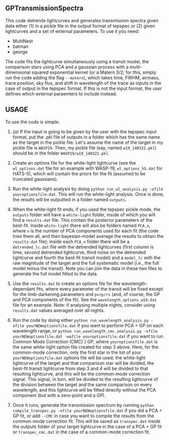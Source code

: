 GPTransmissionSpectra
---

This code detrends lightcurves and generates transmission spectra given data either (1) in a pickle file in the output format of tepspec 
or (2) given lightcurves and a set of external parameters. To use it you need:

- MultiNest
- batman
- george

The code fits the lightcurve simultaneously using a transit model, the comparison stars using PCA and a gaussian process with a 
multi-dimensional squared exponential kernel (or a Matern 3/2; for this, simply run the code adding the flag `--matern`), which takes time, FWHM, airmass, trace position, sky flux, and shift in wavelength of the 
trace as inputs in the case of output in the tepspec format. If this is not the input format, the user defines which external paraemters 
to include instead.

USAGE
---

To use the code is simple: 

1. *(a)* If the input is going to be given by the user with the tepspec input format, put the .pkl file of outputs in a folder which has the same 
   name as the target in the pickle file. Let's assume the name of the target in my pickle file is `WASP19`. Then, my pickle file (say, named 
   `w19_140322.pkl`) should be in the folder `WASP19/w19_140322.pkl`.

2. Create an options file for the white-light lightcurve (see the `wl_options.dat` file for an example with WASP-19, 
   `wl_options_h5.dat` for HATS-5), which will contain the priors for the fit (assumed to be truncated gaussians).
   

3. Run the white-light analysis by doing `python run_wl_analysis.py -ofile youroptionsfile.dat`. This will 
   run the white-light analysis. Once is done, the results will be outputted in a folder named `outputs`.

4. When the white-light fit ends, if you used the tepspec pickle mode, the `outputs` folder will have a `white-light` folder, inside of 
   which you will find a `results.dat` file. This contain the posterior parameters 
   of the best-fit. Inside `white-light` there will also be folders named `PCA_n`, where `n` is the number of PCA components used for each 
   fit (the code tries them all, and then bayesian-model average the results to obtain the `results.dat` file); inside each `PCA_n` folder 
   there will be a `detrended_lc.dat` file with the detrended lightcurves (first column is time, second detrended lightcurve, third noise 
   on the detrended lightcurve and fourth the best-fit transit model) and a `model_lc` with the raw magnitude of the target and the full 
   systematic model (i.e., the full model minus the transit). Note you can join the data in these two files to generate the full model 
   fitted to the data.

5. Use the `results.dat` to create an options file for the wavelength-dependant fits, where every parameter of the transit will be fixed 
   except for the limb-darkening parameters and `p=rp/rs` (and, of course, the GP and PCA components of the fit). See the 
   `wavelength_options_w19.dat` file for an example. Note: if analysing multiple nights, consider using `results.dat` values averaged
   over all nights.

6. Run the code by doing either `python run_wavelength_analysis.py -ofile yourNEWoptionsfile.dat` if you want to perform PCA + GP on each 
   wavelength range, or `python run_wavelength_cmc_analysis.py -ofile yourNEWoptionsfile.dat -wofile youroptionsfile.dat` if you want to 
   run Common Mode Correction (CMC) } GP, where `youroptionsfile.dat` is the same white-light option file created for step 3 above. Here,
   for the common-mode correction, only the first star in the list of your `yourNEWoptionsfile.dat` options file will be used; the white-light
   lightcurve of the target and that comparison star will be divided, the best-fit transit lightcurve from step 3 and 4 will be divided to
   that resulting lightcurve, and this will be the common-mode correction signal. This signal, in turn, will be divided to the resulting
   lightcurve of the division between the target and the same comparison on every wavelength, and this lightcurve will be fitted directly
   without the PCA component (but with a zero-point and a GP). 

7. Once it runs, generate the transmission spectrum by running `python compile_transpec.py -ofile yourNEWoptionsfile.dat` if you did a PCA + GP fit, 
   or add `--CMC` in case you want to compile the results from the common-mode correction fit. This will be saved as `transpec.dat` inside the 
   outputs folder of your target lightcurve in the case of a PCA + GP fit or `transpec_cmc.dat` in the case of a common-mode correction fit.
